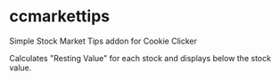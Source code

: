 # ccmarkettips
Simple Stock Market Tips addon for Cookie Clicker

Calculates "Resting Value" for each stock and displays below the stock value.
